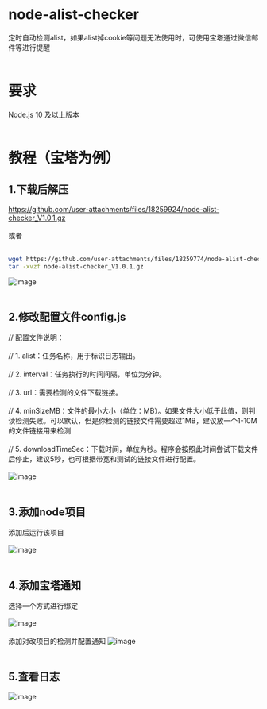 # node-alist-checker
定时自动检测alist，如果alist掉cookie等问题无法使用时，可使用宝塔通过微信邮件等进行提醒<br><br>

# 要求
Node.js 10 及以上版本<br><br>

# 教程（宝塔为例）
## 1.下载后解压
https://github.com/user-attachments/files/18259924/node-alist-checker_V1.0.1.gz<br><br>
或者<br><br>
```bash
wget https://github.com/user-attachments/files/18259774/node-alist-checker_V1.0.1.gz
tar -xvzf node-alist-checker_V1.0.1.gz
```
![image](https://github.com/user-attachments/assets/56e836b5-98ae-42ac-91e4-4a612a3987b4)<br><br>

## 2.修改配置文件config.js
// 配置文件说明：<br><br>
// 1. alist：任务名称，用于标识日志输出。<br><br>
// 2. interval：任务执行的时间间隔，单位为分钟。<br><br>
// 3. url：需要检测的文件下载链接。<br><br>
// 4. minSizeMB：文件的最小大小（单位：MB）。如果文件大小低于此值，则判读检测失败。可以默认，但是你检测的链接文件需要超过1MB，建议放一个1-10M的文件链接用来检测<br><br>
// 5. downloadTimeSec：下载时间，单位为秒。程序会按照此时间尝试下载文件后停止，建议5秒，也可根据带宽和测试的链接文件进行配置。<br><br>
![image](https://github.com/user-attachments/assets/4ff659c9-f46e-49e3-bb50-84a3812530b1)
<br><br>

## 3.添加node项目
添加后运行该项目<br><br>
![image](https://github.com/user-attachments/assets/88bd5c31-583a-433e-ade4-54959ae70914)<br><br>

## 4.添加宝塔通知
选择一个方式进行绑定<br><br>
![image](https://github.com/user-attachments/assets/21e3e2e8-1ea7-44c0-b081-7552483de2b7)<br><br>
添加对改项目的检测并配置通知
![image](https://github.com/user-attachments/assets/01c52b0e-287f-4b78-a922-d24f9850b82b)<br><br>

## 5.查看日志
![image](https://github.com/user-attachments/assets/281edb2f-d1fc-4496-8706-f371b0dd5747)


